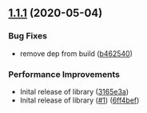 ## [1.1.1](https://github.com/roketworks/percy-playwright/compare/v1.1.0...v1.1.1) (2020-05-04)


### Bug Fixes

* remove dep from build ([b462540](https://github.com/roketworks/percy-playwright/commit/b4625409f66d920fda707c5baee4a45f38371f66))


### Performance Improvements

* Inital release of library ([3165e3a](https://github.com/roketworks/percy-playwright/commit/3165e3a85077995f98f3556098144bb66c13083f))
* Inital release of library ([#1](https://github.com/roketworks/percy-playwright/issues/1)) ([6ff4bef](https://github.com/roketworks/percy-playwright/commit/6ff4befdcf0531b6d9fea8dbda2267ebf18a8909))
